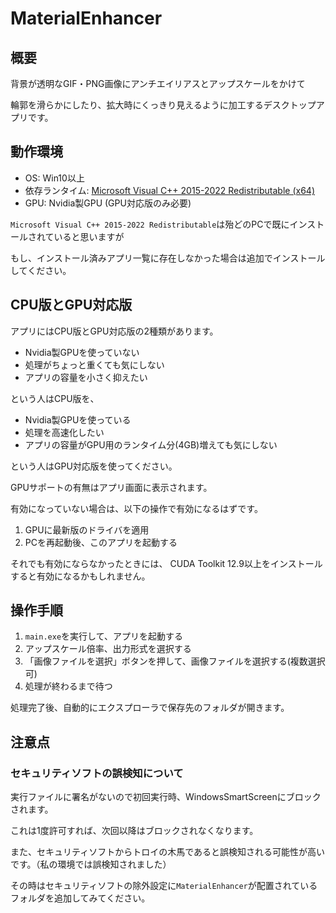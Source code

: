 # MaterialEnhancer

## 概要

背景が透明なGIF・PNG画像にアンチエイリアスとアップスケールをかけて

輪郭を滑らかにしたり、拡大時にくっきり見えるように加工するデスクトップアプリです。

## 動作環境

- OS: Win10以上
- 依存ランタイム: [Microsoft Visual C++ 2015-2022 Redistributable  (x64)](https://learn.microsoft.com/ja-jp/cpp/windows/latest-supported-vc-redist?view=msvc-170)
- GPU: Nvidia製GPU (GPU対応版のみ必要)

`Microsoft Visual C++ 2015-2022 Redistributable`は殆どのPCで既にインストールされていると思いますが

もし、インストール済みアプリ一覧に存在しなかった場合は追加でインストールしてください。

## CPU版とGPU対応版

アプリにはCPU版とGPU対応版の2種類があります。

- Nvidia製GPUを使っていない
- 処理がちょっと重くても気にしない
- アプリの容量を小さく抑えたい

という人はCPU版を、

- Nvidia製GPUを使っている
- 処理を高速化したい
- アプリの容量がGPU用のランタイム分(4GB)増えても気にしない

という人はGPU対応版を使ってください。

GPUサポートの有無はアプリ画面に表示されます。

有効になっていない場合は、以下の操作で有効になるはずです。

1. GPUに最新版のドライバを適用
2. PCを再起動後、このアプリを起動する

それでも有効にならなかったときには、
CUDA Toolkit 12.9以上をインストールすると有効になるかもしれません。

## 操作手順

1. `main.exe`を実行して、アプリを起動する
2. アップスケール倍率、出力形式を選択する
3. 「画像ファイルを選択」ボタンを押して、画像ファイルを選択する(複数選択可)
4. 処理が終わるまで待つ

処理完了後、自動的にエクスプローラで保存先のフォルダが開きます。

## 注意点

### セキュリティソフトの誤検知について

実行ファイルに署名がないので初回実行時、WindowsSmartScreenにブロックされます。

これは1度許可すれば、次回以降はブロックされなくなります。

また、セキュリティソフトからトロイの木馬であると誤検知される可能性が高いです。（私の環境では誤検知されました）

その時はセキュリティソフトの除外設定に`MaterialEnhancer`が配置されているフォルダを追加してみてください。
